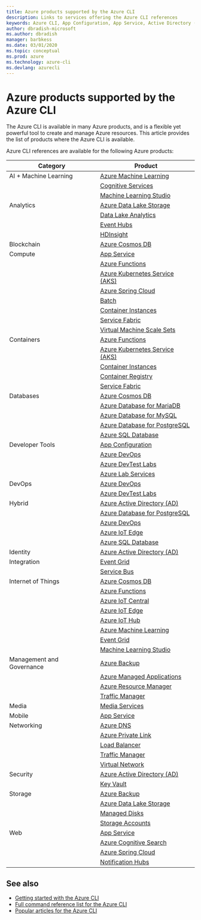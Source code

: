 ```yaml
---
title: Azure products supported by the Azure CLI
description: Links to services offering the Azure CLI references
keywords: Azure CLI, App Configuration, App Service, Active Directory (AD), Backup, Cognitive Search, Cosmos DB, Data Lake Storage, Database, MariaDB, MySQL, PostgreSQL, PostgreSQL, DevOps, DevTest Labs, DNS, Functions, IoT, IoT Central, IoT Edge, IoT Hub, Kubernetes Service (AKS), Lab Services, Machine Learning, Managed Applications, Private Link, Resource Manager, Spring Cloud, SQL Database, Batch, Cognitive Services, Container Instances, Container Registry, Data Lake Analytics, Event Grid, Event Hubs, HDInsight, Key Vault, Load Balancer, Machine Learning Studio, Managed Disks, Media Services, Notification Hubs, Service Bus, Service Fabric, Storage Accounts, Traffic Manager, Virtual Machine Scale Sets, Virtual Network, Compute, Networking, Internet of Things, Developer Tools, Databases, Analytics, Management and Governance, Hybrid, Storage, Security, AI, AI + Machine Learning
author: dbradish-microsoft
ms.author: dbradish
manager: barbkess
ms.date: 03/01/2020
ms.topic: conceptual
ms.prod: azure
ms.technology: azure-cli
ms.devlang: azurecli
---
```


# Azure products supported by the Azure CLI

The Azure CLI is available in many Azure products, and is a flexible yet powerful tool to create and manage Azure resources.  This article provides the list of products where the Azure CLI is available.  

Azure CLI references are available for the following Azure products:  

| Category | Product
|-|-|
|AI + Machine Learning|[Azure Machine Learning](/azure/machine-learning/index)
||[Cognitive Services](/azure/cognitive-services/index)
||[Machine Learning Studio](/azure/machine-learning/studio/index)
|Analytics|[Azure Data Lake Storage](/azure/storage/blobs/data-lake-storage-introduction)
||[Data Lake Analytics](/azure/services/data-lake-analytics/)
||[Event Hubs](/azure/event-hubs/index)
||[HDInsight](/azure/hdinsight/index)
|Blockchain|[Azure Cosmos DB](/azure/cosmos-db/index)
|Compute|[App Service](/azure/app-service/index)
||[Azure Functions](/azure/azure-functions/index)
||[Azure Kubernetes Service (AKS)](/azure/aks/index)
||[Azure Spring Cloud](/azure/spring-cloud/index)
||[Batch](/azure/batch/index)
||[Container Instances](/azure/container-instances/index)
||[Service Fabric](/azure/service-fabric/index)
||[Virtual Machine Scale Sets](/azure/virtual-machine-scale-sets/index)
|Containers|[Azure Functions](/azure/azure-functions/index)
||[Azure Kubernetes Service (AKS)](/azure/aks/index)
||[Container Instances](/azure/container-instances/index)
||[Container Registry](/azure/container-registry/index)
||[Service Fabric](/azure/service-fabric/index)
|Databases|[Azure Cosmos DB](/azure/cosmos-db/index)
||[Azure Database for MariaDB](/azure/mariadb/index)
||[Azure Database for MySQL](/azure/mysql/index)
||[Azure Database for PostgreSQL](/azure/postgresql/index)
||[Azure SQL Database](/azure/sql-database/index)
|Developer Tools|[App Configuration](/azure/azure-app-configuration/index)
||[Azure DevOps](/azure/devops/)
||[Azure DevTest Labs](/azure/lab-services/index)
||[Azure Lab Services](/azure/lab-services/classroom-labs/classroom-labs-overview)
|DevOps|[Azure DevOps](/azure/devops/)
||[Azure DevTest Labs](/azure/lab-services/index)
|Hybrid|[Azure Active Directory (AD)](/azure/active-directory/index)
||[Azure Database for PostgreSQL](/azure/postgresql/index)
||[Azure DevOps](/azure/devops/)
||[Azure IoT Edge](/azure/iot-edge/index)
||[Azure SQL Database](/azure/sql-database/index)
|Identity|[Azure Active Directory (AD)](/azure/active-directory/index)
|Integration|[Event Grid](/azure/event-grid/index)
||[Service Bus](/azure/service-bus/index)
|Internet of Things|[Azure Cosmos DB](/azure/cosmos-db/index)
||[Azure Functions](/azure/azure-functions/index)
||[Azure IoT Central](/azure/iot-central/index)
||[Azure IoT Edge](/azure/iot-edge/index)
||[Azure IoT Hub](/azure/iot-hub/index)
||[Azure Machine Learning](/azure/machine-learning/index)
||[Event Grid](/azure/event-grid/index)
||[Machine Learning Studio](/azure/machine-learning/studio/index)
|Management and Governance|[Azure Backup](/azure/backup/index)
||[Azure Managed Applications](/azure/azure-resource-manager/managed-applications/index)
||[Azure Resource Manager](/azure/azure-resource-manager/index)
||[Traffic Manager](/azure/traffic-manager/index)
|Media|[Media Services](/azure/media-services/latest/index)
|Mobile|[App Service](/azure/app-service/index)
|Networking|[Azure DNS](/azure/dns/index)
||[Azure Private Link](/azure/private-link/index)
||[Load Balancer](/azure/load-balancer/index)
||[Traffic Manager](/azure/traffic-manager/index)
||[Virtual Network](/azure/virtual-network/index)
|Security|[Azure Active Directory (AD)](/azure/active-directory/index)
||[Key Vault](/azure/key-vault/index)
|Storage|[Azure Backup](/azure/azure/backup/index)
||[Azure Data Lake Storage](/azure/storage/blobs/data-lake-storage-introduction)
||[Managed Disks](/azure/virtual-machines/windows/managed-disks-overview)
||[Storage Accounts](/azure/services/storage/)
|Web|[App Service](/azure/app-service/index)
||[Azure Cognitive Search](/azure/search/index)
||[Azure Spring Cloud](/azure/spring-cloud/index)
||[Notification Hubs](/azure/notification-hubs/index)

## See also

- [Getting started with the Azure CLI](get-started-with-azure-cli.md)
- [Full command reference list for the Azure CLI](/azure/cli/azure/reference-index)
- [Popular articles for the Azure CLI](popular-articles-azure-cli.md)
